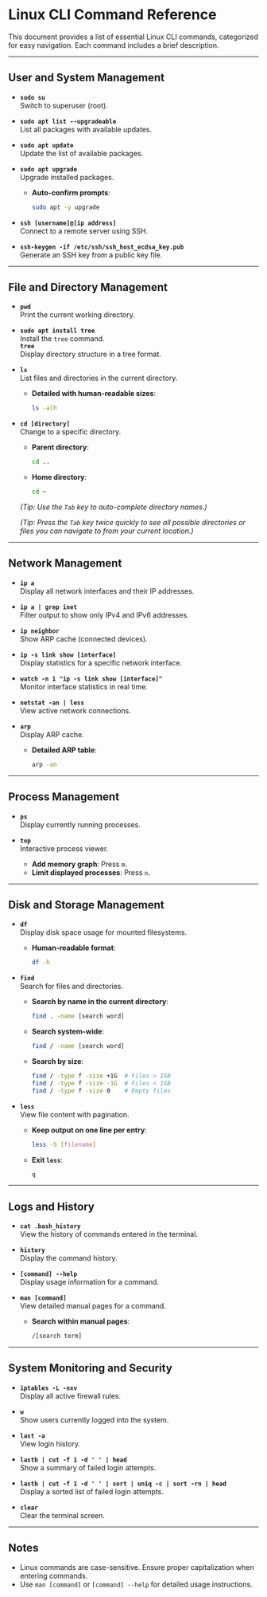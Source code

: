 # Linux CLI Command Reference

This document provides a list of essential Linux CLI commands, categorized for easy navigation. Each command includes a brief description.

---

## **User and System Management**

- **`sudo su`**  
  Switch to superuser (root).

- **`sudo apt list --upgradeable`**  
  List all packages with available updates.

- **`sudo apt update`**  
  Update the list of available packages.

- **`sudo apt upgrade`**  
  Upgrade installed packages.  
  - **Auto-confirm prompts**:  
    ```bash
    sudo apt -y upgrade
    ```

- **`ssh [username]@[ip address]`**  
  Connect to a remote server using SSH.

- **`ssh-keygen -if /etc/ssh/ssh_host_ecdsa_key.pub`**  
  Generate an SSH key from a public key file.

---

## **File and Directory Management**

- **`pwd`**  
  Print the current working directory.

- **`sudo apt install tree`**  
  Install the `tree` command.  
  **`tree`**  
  Display directory structure in a tree format.

- **`ls`**  
  List files and directories in the current directory.  
  - **Detailed with human-readable sizes**:  
    ```bash
    ls -alh
    ```

- **`cd [directory]`**  
  Change to a specific directory.  
  - **Parent directory**:  
    ```bash
    cd ..
    ```  
  - **Home directory**:  
    ```bash
    cd ~
    ```  
  *(Tip: Use the `Tab` key to auto-complete directory names.)*

  *(Tip: Press the `Tab` key twice quickly to see all possible directories or files you can navigate to from your current location.)*
  
---

## **Network Management**

- **`ip a`**  
  Display all network interfaces and their IP addresses.

- **`ip a | grep inet`**  
  Filter output to show only IPv4 and IPv6 addresses.

- **`ip neighbor`**  
  Show ARP cache (connected devices).

- **`ip -s link show [interface]`**  
  Display statistics for a specific network interface.

- **`watch -n 1 "ip -s link show [interface]"`**  
  Monitor interface statistics in real time.

- **`netstat -an | less`**  
  View active network connections.

- **`arp`**  
  Display ARP cache.  
  - **Detailed ARP table**:  
    ```bash
    arp -an
    ```

---

## **Process Management**

- **`ps`**  
  Display currently running processes.

- **`top`**  
  Interactive process viewer.  
  - **Add memory graph**: Press `m`.  
  - **Limit displayed processes**: Press `n`.

---

## **Disk and Storage Management**

- **`df`**  
  Display disk space usage for mounted filesystems.  
  - **Human-readable format**:  
    ```bash
    df -h
    ```

- **`find`**  
  Search for files and directories.  
  - **Search by name in the current directory**:  
    ```bash
    find . -name [search word]
    ```  
  - **Search system-wide**:  
    ```bash
    find / -name [search word]
    ```  
  - **Search by size**:  
    ```bash
    find / -type f -size +1G  # Files > 1GB
    find / -type f -size -1G  # Files < 1GB
    find / -type f -size 0    # Empty files
    ```

- **`less`**  
  View file content with pagination.  
  - **Keep output on one line per entry**:  
    ```bash
    less -S [filename]
    ```  
  - **Exit `less`**:  
    ```bash
    q
    ```

---

## **Logs and History**

- **`cat .bash_history`**  
  View the history of commands entered in the terminal.

- **`history`**  
  Display the command history.

- **`[command] --help`**  
  Display usage information for a command.

- **`man [command]`**  
  View detailed manual pages for a command.  
  - **Search within manual pages**:  
    ```bash
    /[search term]
    ```

---

## **System Monitoring and Security**

- **`iptables -L -nxv`**  
  Display all active firewall rules.

- **`w`**  
  Show users currently logged into the system.

- **`last -a`**  
  View login history.

- **`lastb | cut -f 1 -d ' ' | head`**  
  Show a summary of failed login attempts.

- **`lastb | cut -f 1 -d ' ' | sort | uniq -c | sort -rn | head`**  
  Display a sorted list of failed login attempts.

- **`clear`**  
  Clear the terminal screen.

---

## **Notes**

- Linux commands are case-sensitive. Ensure proper capitalization when entering commands.
- Use `man [command]` or `[command] --help` for detailed usage instructions.
